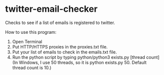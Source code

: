 # twitter-email-checker

Checks to see if a list of emails is registered to twitter.

How to use this program: 
1. Open Terminal
2. Put HTTP/HTTPS proxies in the proxies.txt file.
3. Put your list of emails to check in the emails.txt file.
4. Run the python script by typing python/python3 exists.py [thread count]
(In Windows, I use 50 threads, so it is python exists.py 50. Default thread count is 10.)
